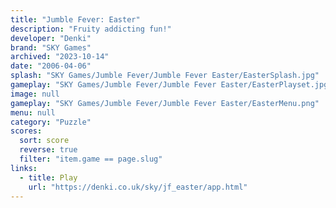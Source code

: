 ```yaml
---
title: "Jumble Fever: Easter"
description: "Fruity addicting fun!"
developer: "Denki"
brand: "SKY Games"
archived: "2023-10-14"
date: "2006-04-06"
splash: "SKY Games/Jumble Fever/Jumble Fever Easter/EasterSplash.jpg"
gameplay: "SKY Games/Jumble Fever/Jumble Fever Easter/EasterPlayset.jpg"
image: null
gameplay: "SKY Games/Jumble Fever/Jumble Fever Easter/EasterMenu.png"
menu: null
category: "Puzzle"
scores:
  sort: score
  reverse: true
  filter: "item.game == page.slug"
links:
  - title: Play
    url: "https://denki.co.uk/sky/jf_easter/app.html"
---
```

